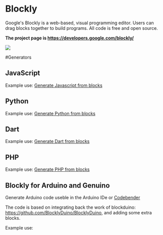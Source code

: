 # Blockly

Google's Blockly is a web-based, visual programming editor.  Users can drag
blocks together to build programs.  All code is free and open source.

**The project page is https://developers.google.com/blockly/**

![](https://developers.google.com/blockly/sample.png)

#Generators
## JavaScript
Example use: [Generate Javascript from blocks](https://blockly-demo.appspot.com/static/demos/code/index.html)
## Python
Example use: [Generate Python from blocks](https://blockly-demo.appspot.com/static/demos/code/index.html)
## Dart
Example use: [Generate Dart from blocks](https://blockly-demo.appspot.com/static/demos/code/index.html)
## PHP
Example use: [Generate PHP from blocks](https://blockly-demo.appspot.com/static/demos/code/index.html)
## Blockly for Arduino and Genuino
Generate Arduino code useble in the Arduino IDe or [Codebender](http://Codebender.cc)

The code is based on integrating back the work of blockduino: https://github.com/BlocklyDuino/BlocklyDuino, and adding some extra blocks.

Example use:
